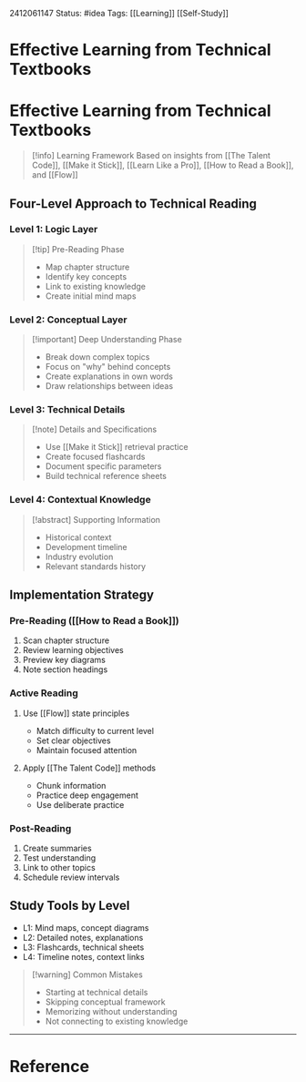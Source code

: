 2412061147
	Status: #idea 
		Tags: [[Learning]] [[Self-Study]]

# Effective Learning from Technical Textbooks

# Effective Learning from Technical Textbooks

> [!info] Learning Framework
> Based on insights from [[The Talent Code]], [[Make it Stick]], [[Learn Like a Pro]], [[How to Read a Book]], and [[Flow]]

## Four-Level Approach to Technical Reading

### Level 1: Logic Layer
> [!tip] Pre-Reading Phase
> - Map chapter structure
> - Identify key concepts
> - Link to existing knowledge
> - Create initial mind maps

### Level 2: Conceptual Layer
> [!important] Deep Understanding Phase
> - Break down complex topics
> - Focus on "why" behind concepts
> - Create explanations in own words
> - Draw relationships between ideas

### Level 3: Technical Details
> [!note] Details and Specifications
> - Use [[Make it Stick]] retrieval practice
> - Create focused flashcards
> - Document specific parameters
> - Build technical reference sheets

### Level 4: Contextual Knowledge
> [!abstract] Supporting Information
> - Historical context
> - Development timeline
> - Industry evolution
> - Relevant standards history

## Implementation Strategy

### Pre-Reading ([[How to Read a Book]])
1. Scan chapter structure
2. Review learning objectives
3. Preview key diagrams
4. Note section headings

### Active Reading
1. Use [[Flow]] state principles
   - Match difficulty to current level
   - Set clear objectives
   - Maintain focused attention

2. Apply [[The Talent Code]] methods
   - Chunk information
   - Practice deep engagement
   - Use deliberate practice

### Post-Reading
1. Create summaries
2. Test understanding
3. Link to other topics
4. Schedule review intervals

## Study Tools by Level
- L1: Mind maps, concept diagrams
- L2: Detailed notes, explanations
- L3: Flashcards, technical sheets
- L4: Timeline notes, context links

> [!warning] Common Mistakes
> - Starting at technical details
> - Skipping conceptual framework
> - Memorizing without understanding
> - Not connecting to existing knowledge

---
# Reference
